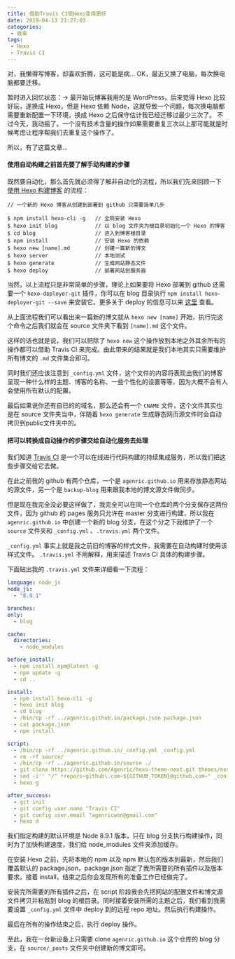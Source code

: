 ```yaml
---
title: 借助Travis CI使Hexo变得更好
date: 2019-04-13 21:27:03
categories:
 - 效率
tags:
 - Hexo
 - Travis CI
---
```


对，我懒得写博客，却喜欢折腾，这可能是病...
OK，最近又换了电脑，每次换电脑都要迁移。

暂时进入回忆状态：->
最开始玩博客我用的是 WordPress，后来觉得 Hexo 比较好玩，遂换成 Hexo，但是 Hexo 依赖 Node，这就导致一个问题，每次换电脑都需要重新配置一下环境，换成 Hexo 之后保守估计我已经迁移过最少三次了。
不过今天，我动摇了。一个没有技术含量的操作如果需要重复三次以上那可能就是时候考虑让程序帮我们去重复这个操作了。

所以，有了这篇文章...

#### 使用自动构建之前首先要了解手动构建的步骤

既然要自动化，那么首先就必须得了解非自动化的流程，所以我们先来回顾一下 [使用 Hexo 构建博客](https://hexo.io/zh-cn/index.html) 的流程：

``` shell
// 一个新的 Hexo 博客从创建到部署到 github 只需要简单几步

$ npm install hexo-cli -g   // 全局安装 Hexo
$ hexo init blog            // 以 blog 文件夹为根目录初始化一个 Hexo 的博客
$ cd blog                   // 进入到博客根目录
$ npm install               // 安装 Hexo 的依赖
$ hexo new [name].md        // 创建一篇新的博文
$ hexo server               // 本地测试
$ hexo generate             // 生成网站静态文件
$ hexo deploy               // 部署网站到服务器
```

当然，以上流程只是非常简单的步骤，理论上如果要将 Hexo 部署到 github 还需要一个 `hexo-deployer-git` 插件，你可以在 blog 目录执行 `npm install hexo-deployer-git --save` 来安装它。更多关于 deploy 的信息可以来 [这里](https://hexo.io/docs/deployment.html) 查看。

从上面流程我们可以看出来一篇新的博文就从 `hexo new [name]` 开始，执行完这个命令之后我们就会在 source 文件夹下看到 `[name].md` 这个文件。

这样的话也就是说，我们可以把除了 `hexo new` 这个操作放到本地之外其余所有的操作都可以借助 Travis CI 来完成。由此带来的结果就是我们本地其实只需要维护所有博文的 `.md` 文件集合即可。

同时我们还应该注意到 `_config.yml` 文件，这个文件的内容将表现出我们的博客呈现一种什么样的主题、博客的名称、一些个性化的设置等等，因为大概不会有人会使用所有默认的配置。

最后如果说你还有自已的的域名，那么还会有一个 `CNAME` 文件，这个文件其实也是在 source 文件夹当中，伴随着 `hexo generate` 生成静态网页源文件时会自动拷贝到public文件夹中的。

#### 把可以转换成自动操作的步骤交给自动化服务去处理

我们知道 [Travis CI](https://zh.wikipedia.org/zh-cn/Travis_CI) 是一个可以在线进行代码构建的持续集成服务，所以我们把这些步骤交给它去做。

在此之前我的 github 有两个仓库，一个是 `agenric.github.io` 用来存放静态网站的源文件，另一个是 `backup-blog` 用来跟我本地的博文源文件做同步。

但是现在我完全没必要这样做了，我完全可以在同一个仓库的两个分支保存这两份文件，因为 github 的 pages 服务只允许在 master 分支进行构建，所以我在 `agenric.github.io` 中创建一个新的 blog 分支，在这个分之下我维护了一个 `source` 文件夹和 `_config.yml` 、`.travis.yml` 两个文件。

`_config.yml` 事实上就是我之前旧的博客的样式文件，我需要在自动构建时使用该样式文件。
`.travis.yml` 不用解释，用来描述 Travis CI 具体的构建步骤。

下面贴出我的 `.travis.yml` 文件来详细看一下流程：

```yml
language: node_js
node_js:
  - "8.9.1"

branches:
only:
  - blog

cache:
  directories:
    - node_modules

before_install:
  - npm install npm@latest -g
  - npm update -g
  - cd ..

install:
  - npm install hexo-cli -g
  - hexo init blog
  - cd blog
  - /bin/cp -rf ../agenric.github.io/package.json package.json
  - cat package.json
  - npm install

script:
  - /bin/cp -rf ../agenric.github.io/_config.yml _config.yml
  - rm -rf source/
  - /bin/cp -rf ../agenric.github.io/source ./
  - git clone https://github.com/Agenric/hexo-theme-next.git themes/next
  - sed -i'' "/^ *repo/s~github\.com~${GITHUB_TOKEN}@github.com~" _config.yml
  - hexo g

after_success:
  - git init
  - git config user.name "Travis CI"
  - git config user.email "agenricwon@gmail.com"
  - hexo d

```

我们指定构建的默认环境是 Node 8.9.1 版本，只在 blog 分支执行构建操作，同时为了加快构建速度，我们给 node_modules 文件夹添加缓存。

在安装 Hexo 之前，先将本地的 npm 以及 npm 默认包的版本到最新，然后我们覆盖默认的 package.json，package.json 指定了我所需要的所有插件以及版本要求。接着 install，结束之后你会发现所有的准备工作已经做完了。

安装完所需要的所有插件之后，在 script 阶段我会先把网站的配置文件和博文源文件拷贝并粘贴到 blog 的根目录。同时接着安装所需的主题之后，我们看到我需要设置 `_config.yml` 文件中 deploy 到的远程 repo 地址。然后执行构建操作。

最后在所有的操作结束之后，执行 deploy 操作。

至此，我在一台新设备上只需要 clone `agenric.github.io` 这个仓库的 blog 分支，在 `source/_posts` 文件夹中创建新的博文即可。